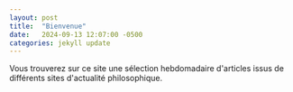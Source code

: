 ```yaml
---
layout: post
title:  "Bienvenue"
date:   2024-09-13 12:07:00 -0500
categories: jekyll update
---
```

Vous trouverez sur ce site une sélection hebdomadaire d'articles issus de différents sites d'actualité philosophique.
